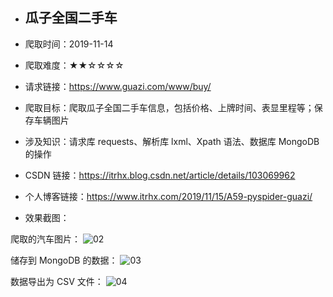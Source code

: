 - ## 瓜子全国二手车

- 爬取时间：2019-11-14

- 爬取难度：★★☆☆☆☆

- 请求链接：https://www.guazi.com/www/buy/

- 爬取目标：爬取瓜子全国二手车信息，包括价格、上牌时间、表显里程等；保存车辆图片

- 涉及知识：请求库 requests、解析库 lxml、Xpath 语法、数据库 MongoDB 的操作

- CSDN 链接：https://itrhx.blog.csdn.net/article/details/103069962

- 个人博客链接：https://www.itrhx.com/2019/11/15/A59-pyspider-guazi/

- 效果截图：

爬取的汽车图片：
![02](https://cdn.jsdelivr.net/gh/TRHX/ImageHosting/ITRHX-PIC/A59/02.png)

储存到 MongoDB 的数据：
![03](https://cdn.jsdelivr.net/gh/TRHX/ImageHosting/ITRHX-PIC/A59/03.png)

数据导出为 CSV 文件：
![04](https://cdn.jsdelivr.net/gh/TRHX/ImageHosting/ITRHX-PIC/A59/04.png)
